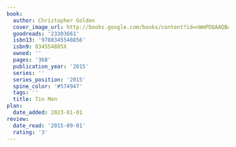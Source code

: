 ```yaml
---
book:
  author: Christopher Golden
  cover_image_url: http://books.google.com/books/content?id=nWmPDQAAQBAJ&printsec=frontcover&img=1&zoom=1&edge=curl&source=gbs_api
  goodreads: '23303661'
  isbn13: '9780345548856'
  isbn9: 034554885X
  owned: ''
  pages: '368'
  publication_year: '2015'
  series: ''
  series_position: '2015'
  spine_color: '#574947'
  tags: ''
  title: Tin Men
plan:
  date_added: 2023-01-01
review:
  date_read: '2015-09-01'
  rating: '3'
---
```

